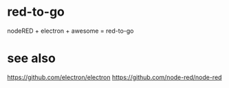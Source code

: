 # red-to-go

nodeRED + electron + awesome = red-to-go

# see also

 https://github.com/electron/electron
 https://github.com/node-red/node-red